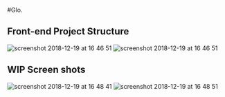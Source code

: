 #Glo.

## Front-end Project Structure

![screenshot 2018-12-19 at 16 46 51](https://user-images.githubusercontent.com/30931242/50234488-b86eb780-03ad-11e9-9cf4-22409a6d8b81.png)
![screenshot 2018-12-19 at 16 46 51](https://user-images.githubusercontent.com/30931242/50234490-ba387b00-03ad-11e9-844b-a3339d1a2f73.png)

## WIP Screen shots

![screenshot 2018-12-19 at 16 48 41](https://user-images.githubusercontent.com/30931242/50234621-fec41680-03ad-11e9-8389-1d337d265f6c.png)
![screenshot 2018-12-19 at 16 48 51](https://user-images.githubusercontent.com/30931242/50234622-ff5cad00-03ad-11e9-94eb-c338df61ce7b.png)
